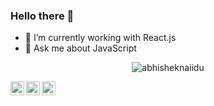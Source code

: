 ### Hello there 👋

- 🔭 I’m currently working with React.js
- 💬 Ask me about JavaScript

<p align="center"> <img src="https://github-readme-stats.vercel.app/api?username=FelipeSSac&show_icons=true&theme=gotham" alt="abhisheknaiidu" />
<br />
<p align="center">
  <a href="https://twitter.com/F_li__">
    <img align="left" alt="Felipes's Twitter" width="22px" src="https://raw.githubusercontent.com/peterthehan/peterthehan/master/assets/twitter.svg" />
  </a>
  <a href="https://www.linkedin.com/in/felipessac/">
    <img align="left" alt="Felipes's LinkedIN" width="22px" src="https://raw.githubusercontent.com/peterthehan/peterthehan/master/assets/linkedin.svg" />
  </a>
  <a href="https://open.spotify.com/user/12166123243">
    <img align="left" alt="Felipes's Spotify" width="22px" src="https://raw.githubusercontent.com/peterthehan/peterthehan/master/assets/spotify.svg" />
  </a>
</p>
